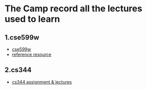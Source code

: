 # The Camp record all the lectures used to learn
## 1.cse599w
- [cse599w](https://github.com/AssignmentsCamp/Lectures_Camp/tree/master/cse599w)<br>
- [reference resource](https://github.com/dlsys-course)
## 2.cs344
- [cs344 assignment & lectures](https://github.com/AssignmentsCamp/cs344)<br>
